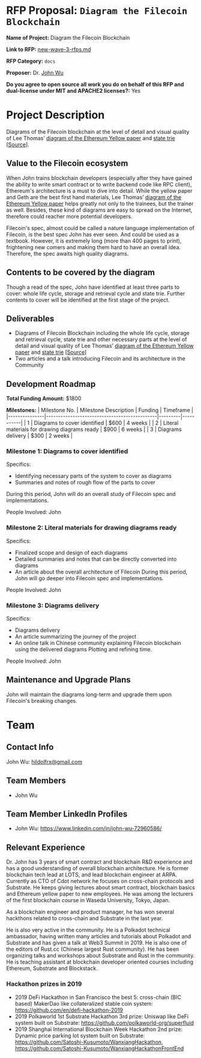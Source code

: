 # RFP Proposal: `Diagram the Filecoin Blockchain`

**Name of Project:** Diagram the Filecoin Blockchain

**Link to RFP:** [new-wave-3-rfps.md](https://github.com/filecoin-project/devgrants/blob/master/rfps/new-wave-3-rfps.md#diagram-the-filecoin-blockchain)

**RFP Category:** `docs`

**Proposer:** Dr. [John Wu](https://github.com/Satoshi-Kusumoto)

**Do you agree to open source all work you do on behalf of this RFP and dual-license under MIT and APACHE2 licenses?:** Yes

# Project Description
Diagrams of the Filecoin blockchain at the level of detail and visual quality of Lee Thomas’ [diagram of the Ethereum Yellow paper](https://i.stack.imgur.com/afWDt.jpg) and [state trie](https://i.stack.imgur.com/s6yKz.png) [[Source](https://ethereum.stackexchange.com/questions/268/ethereum-block-architecture)].

## Value to the Filecoin ecosystem
When John trains blockchain developers (especially after they have gained the ability to write smart contract or to write backend code like RPC client), Ethereum's architecture is a must to dive into detail. While the yellow paper and Geth are the best first hand materials, Lee Thomas’ [diagram of the Ethereum Yellow paper](https://i.stack.imgur.com/afWDt.jpg) helps greatly not only to the trainees, but the trainer as well. Besides, these kind of diagrams are easy to spread on the Internet, therefore could reacher more potential developers.

Filecoin's spec, almost could be called a nature language implementation of Filecoin, is the best spec John has ever seen. And could be used as a textbook. However, it is extremely long (more than 400 pages to print), frightening new comers and making them hard to have an overall idea. Therefore, the spec awaits high quality diagrams.

## Contents to be covered by the diagram
Though a read of the spec, John have identified at least three parts to cover: whole life cycle, storage and retrieval cycle and state trie. Further contents to cover will be identified at the first stage of the project. 

## Deliverables
- Diagrams of Filecoin Blockchain including the whole life cycle, storage and retrieval cycle, state trie and other necessary parts at the level of detail and visual quality of Lee Thomas’ [diagram of the Ethereum Yellow paper](https://i.stack.imgur.com/afWDt.jpg) and [state trie](https://i.stack.imgur.com/s6yKz.png) [[Source](https://ethereum.stackexchange.com/questions/268/ethereum-block-architecture)]
- Two articles and a talk introducing Filecoin and its architecture in the Community

## Development Roadmap
**Total Funding Amount:** $1800

**Milestones:** 
| Milestone No. | Milestone Description                        | Funding | Timeframe |
|---------------|----------------------------------------------|---------|-----------|
| 1             | Diagrams to cover identified                 | $600    |  4 weeks  |
| 2             | Literal materials for drawing diagrams ready | $900    |  6 weeks  |
| 3             | Diagrams delivery                            | $300    |  2 weeks  |

### Milestone 1: Diagrams to cover identified
Specifics:
- Identifying necessary parts of the system to cover as diagrams
- Summaries and notes of rough flow of the parts to cover

During this period, John will do an overall study of Filecoin spec and implementations.

People Involved:
John

### Milestone 2: Literal materials for drawing diagrams ready
Specifics:
- Finalized scope and design of each diagrams
- Detailed summaries and notes that can be directly converted into diagrams
- An article about the overall architecture of Filecoin
During this period, John will go deeper into Filecoin spec and implementations.

People Involved:
John

### Milestone 3: Diagrams delivery
Specifics:
- Diagrams delivery
- An article summarizing the journey of the project
- An online talk in Chinese community explaining Filecoin blockchain using the delivered diagrams 
Plotting and refining time.

People Involved:
John

## Maintenance and Upgrade Plans

John will maintain the diagrams long-term and upgrade them upon Filecoin's breaking changes.

# Team

## Contact Info
John Wu: hildolfrx@gmail.com

## Team Members
* John Wu

## Team Member LinkedIn Profiles
* John Wu: https://www.linkedin.com/in/john-wu-72960586/

## Relevant Experience

Dr. John has 3 years of smart contract and blockchain R&D experience and has a good understanding of overall blockchain architecture. He is former blockchain tech lead at LOTS, and lead blockchain engineer at ARPA. Currently as CTO of Cdot network he focuses on cross-chain protocols and Substrate. He keeps giving lectures about smart contract, blockchain basics and Ethereum yellow paper to new employees. He was among the lecturers of the first blockchain course in Waseda University, Tokyo, Japan.

As a blockchain engineer and product manager, he has won several hackthons related to cross-chain and Substrate in the last year.

He is also very active in the community. He is a Polkadot technical ambassador, having written many articles and tutorials about Polkadot and Substrate and has given a talk at Web3 Summit in 2019. He is also one of the editors of Rust.cc (Chinese largest Rust community). He has been organizing talks and workshops about Substrate and Rust in the community. He is teaching assistant at blockchain developer oriented courses including Ethereum, Substrate and Blockstack.

### Hackathon prizes in 2019
* 2019 DeFi Hackathon in San Francisco the best 5: cross-chain (BIC based) MakerDao like collateralized stable coin system: https://github.com/en/defi-hackathon-2019   
* 2019 Polkaworld 1st Substrate Hackathon 3rd prize: Uniswap like DeFi system built on Substrate: https://github.com/polkaworld-org/superfluid
* 2019 Shanghai International Blockchain Week Hackathon 2nd prize: Dynamic price parking lot system built on Substrate: https://github.com/Satoshi-Kusumoto/WanxiangHackathon, https://github.com/Satoshi-Kusumoto/WanxiangHackathonFrontEnd

